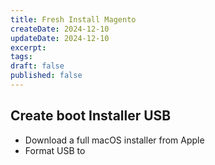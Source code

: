```yaml
---
title: Fresh Install Magento
createDate: 2024-12-10
updateDate: 2024-12-10
excerpt: 
tags: 
draft: false
published: false
---
```

## Create boot Installer USB
- Download a full macOS installer from Apple
- Format USB to 

